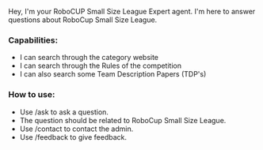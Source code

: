 Hey, I'm your RoboCUP Small Size League Expert agent.
I'm here to answer questions about RoboCup Small Size League.

### Capabilities:
- I can search through the category website
- I can search through the Rules of the competition
- I can also search some Team Description Papers (TDP's)

### How to use:
- Use /ask to ask a question.
- The question should be related to RoboCup Small Size League.
- Use /contact to contact the admin.
- Use /feedback to give feedback.
